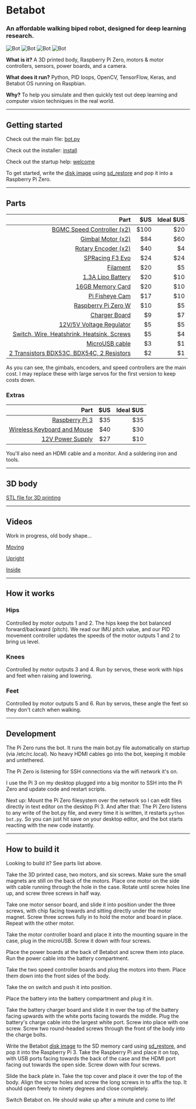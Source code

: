 # **Betabot**

### An affordable walking biped robot, designed for deep learning research.

![Bot](docs/bot4.png)
![Bot](docs/bot2.png)
![Bot](docs/bot.png)
![Bot](docs/bot3.png)

**What is it?**
A 3D printed body, Raspberry Pi Zero, motors & motor controllers, sensors, power boards, and a camera.

**What does it run?**
Python, PID loops, OpenCV, TensorFlow, Keras, and Betabot OS running on Raspbian.

**Why?**
To help you simulate and then quickly test out deep learning and computer vision techniques in the real world.


---
## Getting started

Check out the main file: [bot.py](source/bot.py)

Check out the installer: [install](install/install)

Check out the startup help: [welcome](scripts/welcome)

To get started, write the [disk image](coming_soon) using [sd_restore](scripts/sd_restore) and pop it into a Raspberry Pi Zero.

---

## Parts

| Part | $US | Ideal $US |
|--:|--:|--:|
|[BGMC Speed Controller (x2)](http://www.rovertec.com/products-bgmc2.html)| $100 | $20 |
|[Gimbal Motor (x2)](https://hobbyking.com/en_us/turnigy-hd-5208-brushless-gimbal-motor-bldc.html)| $84 | $60 |
|[Rotary Encoder (x2)](http://au.mouser.com/Search/ProductDetail.aspx?qs=Rt6VE0PE%2fOduJIB%252bRfeBZQ%3d%3d)| $40 | $4
|[SPRacing F3 Evo](https://www.banggood.com/F3-EVO-Cleanflight-10DOF-Flight-Controller-Oem-Version-for-Multirotor-Racing-with-4G-MicroSD-p-1064058.html)| $24 | $24
|[Filament](https://hobbyking.com/en_us/esun-3d-printer-filament-gold-1-75mm-pla-1kg-roll.html)| $20 | $5
|[1.3A Lipo Battery](https://hobbyking.com/en_us/graphene-1300mah-4s-45c-w-xt60.html)| $20 | $10
|[16GB Memory Card](https://www.adafruit.com/product/2693)| $20 | $10
|[Pi Fisheye Cam](https://www.aliexpress.com/store/product/Raspberry-Pi-wide-angle-fish-eye-camera-module-5-megapixel-160-degree-lens/1181118_32305170854.html)| $17 | $10
|[Raspberry Pi Zero W]()| $10 | $5 |
|[Charger Board](https://hobbyking.com/en_us/hobbykingr-dc-4s-balance-charger-cell-checker-30w-2s-4s.html)| $9 | $7
|[12V/5V Voltage Regulator](https://www.banggood.com/Matek-Mini-Power-Hub-Power-Distribution-Board-With-BEC-5V-And-12V-For-FPV-Multicopter-p-1005549.html)| $5 | $5
|[Switch, Wire, Heatshrink, Heatsink, Screws]()| $5 | $4
|[MicroUSB cable](https://www.adafruit.com/product/898)| $3 | $1
|[2 Transistors BDX53C, BDX54C, 2 Resistors]()| $2 | $1

As you can see, the gimbals, encoders, and speed controllers are the main cost. I may replace these with large servos for the first version to keep costs down.

### **Extras**

| Part | $US | Ideal $US |
|--:|--:|--:|
|[Raspberry Pi 3](https://www.adafruit.com/product/3055)| $35 | $35 |
|[Wireless Keyboard and Mouse](https://www.logitech.com/en-au/product/wireless-combo-mk220)| $40 | $30 |
|[12V Power Supply](https://hobbyking.com/en_us/ac-dc-adapter-12v-8a-mini-fabrikator-indiv-power-supply-big-power-8-in-1.html)| $27 | $10


You'll also need an HDMI cable and a monitor. And a soldering iron and tools.



---

## 3D body

[STL file for 3D printing](3d_models/betabot.stl)

---

## Videos

Work in progress, old body shape...

[Moving](https://www.instagram.com/p/BSNbtOvhLsf/?taken-by=tomjacobs83)

[Upright](https://twitter.com/TomPJacobs/status/848138218755170305)

[Inside](https://twitter.com/TomPJacobs/status/848136720797192192)

---

## How it works

### Hips

Controlled by motor outputs 1 and 2. The hips keep the bot balanced forward/backward (pitch). We read our IMU pitch value, and our PID movement controller updates the speeds of the motor outputs 1 and 2 to bring us level.

### Knees

Controlled by motor outputs 3 and 4. Run by servos, these work with hips and feet when raising and lowering.

### Feet

Controlled by motor outputs 5 and 6. Run by servos, these angle the feet so they don't catch when walking.


---
## Development

The Pi Zero runs the bot. It runs the main bot.py file automatically on startup (via /etc/rc.local). No heavy HDMI cables go into the bot, keeping it mobile and untethered.

The Pi Zero is listening for SSH connections via the wifi network it's on.

I use the Pi 3 on my desktop plugged into a big monitor to SSH into the Pi Zero and update code and restart scripts.

Next up: Mount the Pi Zero filesystem over the network so I can edit files directly in text editor on the desktop Pi 3. 
And after that: The Pi Zero listens to any write of the bot.py file, and every time it is written, it restarts `python bot.py`. So you can just hit save on your desktop editor, and the bot starts reacting with the new code instantly.


---
## How to build it

Looking to build it? See parts list above.

Take the 3D printed case, two motors, and six screws. Make sure the small magnets are still on the back of the motors. Place one motor on the side with cable running through the hole in the case. Rotate until screw holes line up, and screw three screws in half way.

Take one motor sensor board, and slide it into position under the three screws, with chip facing towards and sitting directly under the motor magnet. Screw three screws fully in to hold the motor and board in place. Repeat with the other motor.

Take the motor controller board and place it into the mounting square in the case, plug in the microUSB. Screw it down with four screws.

Place the power boards at the back of Betabot and screw them into place. Run the power cable into the battery compartment.

Take the two speed controller boards and plug the motors into them. Place them down into the front sides of the body.

Take the on switch and push it into position.

Place the battery into the battery compartment and plug it in. 

Take the battery charger board and slide it in over the top of the battery facing upwards with the white ports facing towards the middle. Plug the battery's charge cable into the largest white port. Screw into place with one screw. Screw two round-headed screws through the front of the body into the charge bolts.

Write the Betabot [disk image](coming_soon) to the SD memory card using [sd_restore](scripts/sd_restore), and pop it into the Raspberry Pi 3. Take the Raspberry Pi and place it on top, with USB ports facing towards the back of the case and the HDMI port facing out towards the open side. Screw down with four screws. 

Slide the back plate in. Take the top cover and place it over the top of the body. Align the screw holes and screw the long screws in to affix the top. It should open freely to ninety degrees and close completely.

Switch Betabot on. He should wake up after a minute and come to life!

